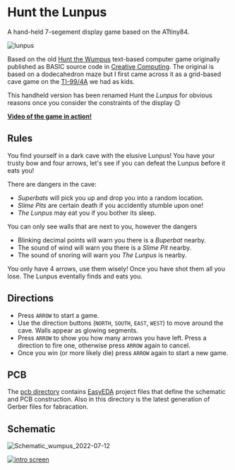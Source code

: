 # Hunt the Lunpus

A hand-held 7-segement display game based on the ATtiny84.

![lunpus](https://user-images.githubusercontent.com/16557/178653913-8a91fd65-4db3-4b30-b797-d2b1e6d01d4c.jpg)

Based on the old [Hunt the Wumpus](https://en.wikipedia.org/wiki/Hunt_the_Wumpus) text-based computer game originally published as BASIC source code in [Creative Computing](https://en.wikipedia.org/wiki/Creative_Computing_(magazine)). The original is based on a dodecahedron maze but I first came across it as a grid-based cave game on the [TI-99/4A](https://en.wikipedia.org/wiki/TI-99/4A) we had as kids.

This handheld version has been renamed Hunt the _Lunpus_ for obvious reasons once you consider the constraints of the display 😉

**[Video of the game in action!](https://youtu.be/uNveLRCgQw0)**

## Rules

You find yourself in a dark cave with the elusive Lunpus! You have your trusty bow and four arrows, let's see if you can defeat the Lunpus before it eats you!

There are dangers in the cave:

* *Superbats* will pick you up and drop you into a random location.
* *Slime Pits* are certain death if you accidently stumble upon one!
* *The Lunpus* may eat you if you bother its sleep.

You can only see walls that are next to you, however the dangers 
* Blinking decimal points will warn you there is a *Buperbat* nearby.
* The sound of wind will warn you there is a *Slime Pit* nearby.
* The sound of snoring will warn you *The Lunpus* is nearby.

You only have 4 arrows, use them wisely! Once you have shot them all you lose. The Lunpus eventally finds and eats you.

## Directions

* Press `ARROW` to start a game.
* Use the direction buttons (`NORTH`, `SOUTH`, `EAST`, `WEST`) to move around the cave. Walls appear as glowing segments.
* Press `ARROW` to show you how many arrows you have left. Press a direction to fire one, otherwise press `ARROW` again to cancel.
* Once you win (or more likely die) press `ARROW` again to start a new game.

## PCB

The [pcb directory](https://github.com/dmcinnes/lunpus/tree/main/pcb) contains [EasyEDA](https://easyeda.com/) project files that define the schematic and PCB construction. Also in this directory is the latest generation of Gerber files for fabracation.

## Schematic

![Schematic_wumpus_2022-07-12](https://user-images.githubusercontent.com/16557/178660201-9c5f815e-daab-49e6-a2a7-c4c80a61295c.svg)

[![intro screen](https://user-images.githubusercontent.com/16557/178656952-58d82706-e010-420b-a561-4aeffd06e17f.gif)](https://youtu.be/uNveLRCgQw0)
